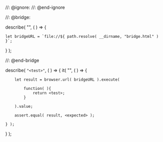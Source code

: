 //: @ignore:
//: @end-ignore


//: @bridge:

describe( "<module>", ( ) => {

	let bridgeURL = `file://${ path.resolve( __dirname, "bridge.html" ) }`;

} );

//: @end-bridge

describe( `"<test>"`, ( ) => {
	it( "<message>", ( ) => {

		let result = browser.url( bridgeURL ).execute(

			function( ){
				return <test>;
			}

		).value;

		assert.equal( result, <expected> );

	} );
} );
